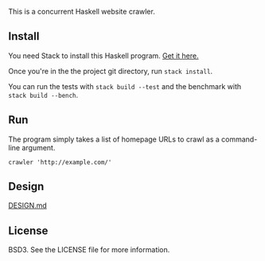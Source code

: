 
This is a concurrent Haskell website crawler.

## Install

You need Stack to install this Haskell program.
[Get it here.](https://docs.haskellstack.org/en/stable/README/#how-to-install)

Once you're in the the project git directory, run `stack install`.

You can run the tests with `stack build --test` and the benchmark with `stack build --bench`.

## Run

The program simply takes a list of homepage URLs to crawl as a command-line argument.

`crawler 'http://example.com/'`

## Design

[DESIGN.md](DESIGN.md)

## License

BSD3. See the LICENSE file for more information.

